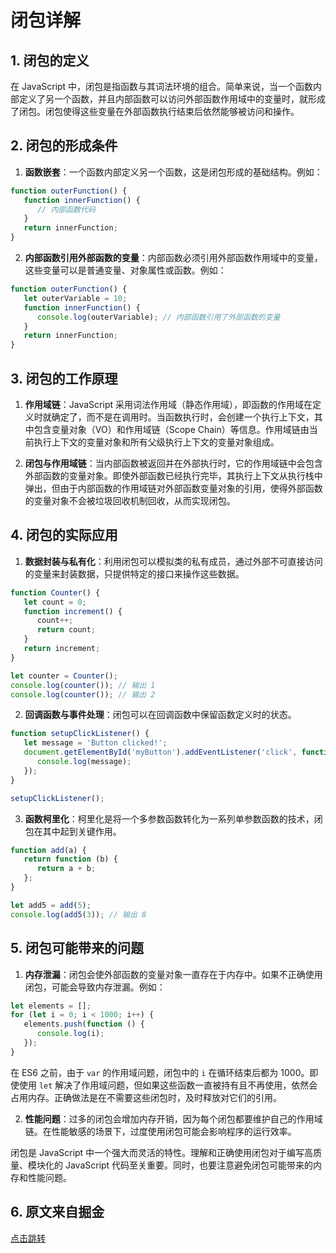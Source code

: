 # 闭包详解

## 1. 闭包的定义
在 JavaScript 中，闭包是指函数与其词法环境的组合。简单来说，当一个函数内部定义了另一个函数，并且内部函数可以访问外部函数作用域中的变量时，就形成了闭包。闭包使得这些变量在外部函数执行结束后依然能够被访问和操作。

## 2. 闭包的形成条件
1. **函数嵌套**：一个函数内部定义另一个函数，这是闭包形成的基础结构。例如：
  ```javascript
  function outerFunction() {
     function innerFunction() {
        // 内部函数代码
     }
     return innerFunction;
  }
  ```

2. **内部函数引用外部函数的变量**：内部函数必须引用外部函数作用域中的变量，这些变量可以是普通变量、对象属性或函数。例如：
  ```javascript
  function outerFunction() {
     let outerVariable = 10;
     function innerFunction() {
        console.log(outerVariable); // 内部函数引用了外部函数的变量
     }
     return innerFunction;
  }
  ```

## 3. 闭包的工作原理
1. **作用域链**：JavaScript 采用词法作用域（静态作用域），即函数的作用域在定义时就确定了，而不是在调用时。当函数执行时，会创建一个执行上下文，其中包含变量对象（VO）和作用域链（Scope Chain）等信息。作用域链由当前执行上下文的变量对象和所有父级执行上下文的变量对象组成。

2. **闭包与作用域链**：当内部函数被返回并在外部执行时，它的作用域链中会包含外部函数的变量对象。即使外部函数已经执行完毕，其执行上下文从执行栈中弹出，但由于内部函数的作用域链对外部函数变量对象的引用，使得外部函数的变量对象不会被垃圾回收机制回收，从而实现闭包。

## 4. 闭包的实际应用
1. **数据封装与私有化**：利用闭包可以模拟类的私有成员，通过外部不可直接访问的变量来封装数据，只提供特定的接口来操作这些数据。
  ```javascript
  function Counter() {
     let count = 0;
     function increment() {
        count++;
        return count;
     }
     return increment;
  }

  let counter = Counter();
  console.log(counter()); // 输出 1
  console.log(counter()); // 输出 2
  ```

2. **回调函数与事件处理**：闭包可以在回调函数中保留函数定义时的状态。
  ```javascript
  function setupClickListener() {
     let message = 'Button clicked!';
     document.getElementById('myButton').addEventListener('click', function () {
        console.log(message);
     });
  }

  setupClickListener();
  ```

3. **函数柯里化**：柯里化是将一个多参数函数转化为一系列单参数函数的技术，闭包在其中起到关键作用。
  ```javascript
  function add(a) {
     return function (b) {
        return a + b;
     };
  }

  let add5 = add(5);
  console.log(add5(3)); // 输出 8
  ```

## 5. 闭包可能带来的问题
1. **内存泄漏**：闭包会使外部函数的变量对象一直存在于内存中。如果不正确使用闭包，可能会导致内存泄漏。例如：
  ```javascript
  let elements = [];
  for (let i = 0; i < 1000; i++) {
     elements.push(function () {
        console.log(i);
     });
  }
  ```
  在 ES6 之前，由于 `var` 的作用域问题，闭包中的 `i` 在循环结束后都为 1000。即使使用 `let` 解决了作用域问题，但如果这些函数一直被持有且不再使用，依然会占用内存。正确做法是在不需要这些闭包时，及时释放对它们的引用。

2. **性能问题**：过多的闭包会增加内存开销，因为每个闭包都要维护自己的作用域链。在性能敏感的场景下，过度使用闭包可能会影响程序的运行效率。

闭包是 JavaScript 中一个强大而灵活的特性。理解和正确使用闭包对于编写高质量、模块化的 JavaScript 代码至关重要。同时，也要注意避免闭包可能带来的内存和性能问题。

## 6. 原文来自掘金
[点击跳转](https://juejin.cn/post/7490450484776501260?searchId=20250417221841ECEB1079CF301BE4A39F)
<GiscusComment />